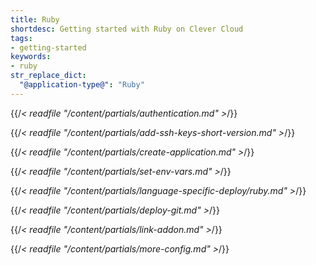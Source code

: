 ```yaml
---
title: Ruby
shortdesc: Getting started with Ruby on Clever Cloud
tags:
- getting-started
keywords:
- ruby
str_replace_dict:
  "@application-type@": "Ruby"
---
```


{{/*< readfile "/content/partials/authentication.md" >*/}}

{{/*< readfile "/content/partials/add-ssh-keys-short-version.md" >*/}}

{{/*< readfile "/content/partials/create-application.md" >*/}}

{{/*< readfile "/content/partials/set-env-vars.md" >*/}}

{{/*< readfile "/content/partials/language-specific-deploy/ruby.md" >*/}}

{{/*< readfile "/content/partials/deploy-git.md" >*/}}

{{/*< readfile "/content/partials/link-addon.md" >*/}}

{{/*< readfile "/content/partials/more-config.md" >*/}}